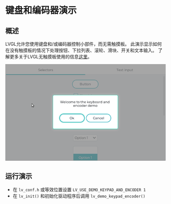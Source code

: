 # 键盘和编码器演示

## 概述

LVGL允许您使用键盘和/或编码器控制小部件，而无需触摸板。
此演示显示如何在没有触摸板的情况下处理按钮、下拉列表、滚轮、滑块、开关和文本输入。
了解更多关于LVGL无触摸板使用的信息[这里](https://docs.lvgl.io/master/overview/indev.html#keypad-and-encoder)。

![LVGL嵌入式GUI库中的键盘和编码器导航](screenshot1.gif)

## 运行演示
- 在 `lv_conf.h` 或等效位置设置 `LV_USE_DEMO_KEYPAD_AND_ENCODER 1`
- 在 `lv_init()` 和初始化驱动程序后调用 `lv_demo_keypad_encoder()`
